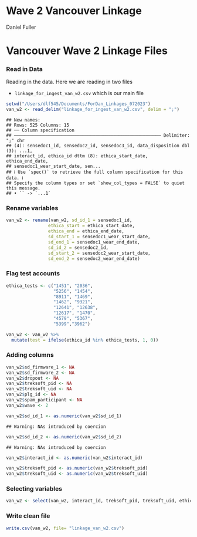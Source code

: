 Wave 2 Vancouver Linkage
================
Daniel Fuller

# Vancouver Wave 2 Linkage Files

### Read in Data

Reading in the data. Here we are reading in two files

-   `linkage_for_ingest_van_w2.csv` which is our main file

``` r
setwd("/Users/dlf545/Documents/ForDan_Linkages_072023")
van_w2 <- read_delim("linkage_for_ingest_van_w2.csv", delim = ";")
```

    ## New names:
    ## Rows: 525 Columns: 15
    ## ── Column specification
    ## ──────────────────────────────────────────────────────── Delimiter: ";" chr
    ## (4): sensedoc1_id, sensedoc2_id, sensedoc3_id, data_disposition dbl (3): ...1,
    ## interact_id, ethica_id dttm (8): ethica_start_date, ethica_end_date,
    ## sensedoc1_wear_start_date, sen...
    ## ℹ Use `spec()` to retrieve the full column specification for this data. ℹ
    ## Specify the column types or set `show_col_types = FALSE` to quiet this message.
    ## • `` -> `...1`

### Rename variables

``` r
van_w2 <- rename(van_w2, sd_id_1 = sensedoc1_id,
                ethica_start = ethica_start_date, 
                ethica_end = ethica_end_date,
                sd_start_1 = sensedoc1_wear_start_date,
                sd_end_1 = sensedoc1_wear_end_date,
                sd_id_2 = sensedoc2_id,
                sd_start_2 = sensedoc2_wear_start_date,
                sd_end_2 = sensedoc2_wear_end_date)
```

### Flag test accounts

``` r
ethica_tests <- c("1451", "2036", 
                  "5256", "1454", 
                  "8911", "1469",
                  "1462", "9321", 
                  "12641", "12638", 
                  "12617", "1470",
                  "4579", "5367",
                  "5399","3962")
```

``` r
van_w2 <- van_w2 %>%
  mutate(test = ifelse(ethica_id %in% ethica_tests, 1, 0)) 
```

### Adding columns

``` r
van_w2$sd_firmware_1 <- NA
van_w2$sd_firmware_2 <- NA
van_w2$dropout <- NA
van_w2$treksoft_pid <- NA
van_w2$treksoft_uid <- NA
van_w2$plg_id <- NA
van_w2$spam_participant <- NA
van_w2$wave <- 2

van_w2$sd_id_1 <- as.numeric(van_w2$sd_id_1)
```

    ## Warning: NAs introduced by coercion

``` r
van_w2$sd_id_2 <- as.numeric(van_w2$sd_id_2)
```

    ## Warning: NAs introduced by coercion

``` r
van_w2$interact_id <- as.numeric(van_w2$interact_id)

van_w2$treksoft_pid <- as.numeric(van_w2$treksoft_pid)
van_w2$treksoft_uid <- as.numeric(van_w2$treksoft_uid)
```

### Selecting variables

``` r
van_w2 <- select(van_w2, interact_id, treksoft_pid, treksoft_uid, ethica_id, sd_id_1, sd_firmware_1, sd_start_1, sd_end_1, sd_id_2, sd_firmware_2, sd_start_2, sd_end_2, data_disposition, plg_id, dropout, wave, test, spam_participant)
```

### Write clean file

``` r
write.csv(van_w2, file= "linkage_van_w2.csv")
```
